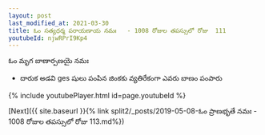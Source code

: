 ```yaml
---
layout: post
last_modified_at: 2021-03-30
title: ఓం సత్యధర్మ పరాయణాయ నమః   - 1008 రోజుల తపస్సులో రోజు  111
youtubeId: njwRPrI9Kp4
---
```

 
 
 ఓం మృగ బాణార్పణయై నమః  
 
 -  దారుక అడవి ges షులు పంపిన జింకకు వ్యతిరేకంగా ఎవరు బాణం పంపారు 
 
  
 
  
 
 
 
 
 
 


{% include youtubePlayer.html id=page.youtubeId %}
 
[Next]({{ site.baseurl }}{% link  split2/_posts/2019-05-08-ఓం ప్రాణభృతే నమః   - 1008 రోజుల తపస్సులో రోజు  113.md%})
 
